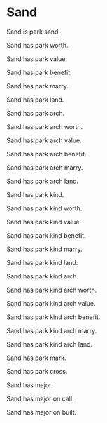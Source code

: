 # Sand

Sand is park sand.

Sand has park worth.

Sand has park value.

Sand has park benefit.

Sand has park marry.

Sand has park land.

Sand has park arch.

Sand has park arch worth.

Sand has park arch value.

Sand has park arch benefit.

Sand has park arch marry.

Sand has park arch land.

Sand has park kind.

Sand has park kind worth.

Sand has park kind value.

Sand has park kind benefit.

Sand has park kind marry.

Sand has park kind land.

Sand has park kind arch.

Sand has park kind arch worth.

Sand has park kind arch value.

Sand has park kind arch benefit.

Sand has park kind arch marry.

Sand has park kind arch land.

Sand has park mark.

Sand has park cross.

Sand has major.

Sand has major on call.

Sand has major on built.